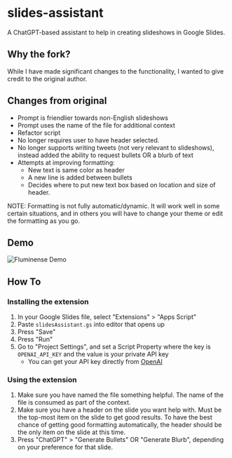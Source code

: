 # slides-assistant
A ChatGPT-based assistant to help in creating slideshows in Google Slides.

## Why the fork? 
While I have made significant changes to the functionality, I wanted to give 
credit to the original author. 

## Changes from original
- Prompt is friendlier towards non-English slideshows
- Prompt uses the name of the file for additional context
- Refactor script
- No longer requires user to have header selected.
- No longer supports writing tweets (not very relevant to slideshows), 
  instead added the ability to request bullets OR a blurb of text
- Attempts at improving formatting:
  - New text is same color as header
  - A new line is added between bullets
  - Decides where to put new text box based on location and size of header.

NOTE: Formatting is not fully automatic/dynamic. It will work well in some 
certain situations, and in others you will have to change your theme or edit 
the formatting as you go. 

## Demo
![Fluminense Demo](./img/Fluminense_demo.gif)

## How To
### Installing the extension

1) In your Google Slides file, select "Extensions" > "Apps Script"
2) Paste `slidesAssistant.gs` into editor that opens up
3) Press "Save"
4) Press "Run"
5) Go to "Project Settings", and set a Script Property where the key is 
   `OPENAI_API_KEY` and the value is your private API key
   - You can get your API key directly from [OpenAI](https://platform.openai.com/)  

### Using the extension

1) Make sure you have named the file something helpful. The name of the 
   file is consumed as part of the context. 
2) Make sure you have a header on the slide you want help with. Must be the 
   top-most item on the slide to get good results. To have the best chance 
   of getting good formatting automatically, the header should be the 
   only item on the slide at this time.
3) Press "ChatGPT" > "Generate Bullets" OR "Generate Blurb", depending on 
   your preference for that slide.
